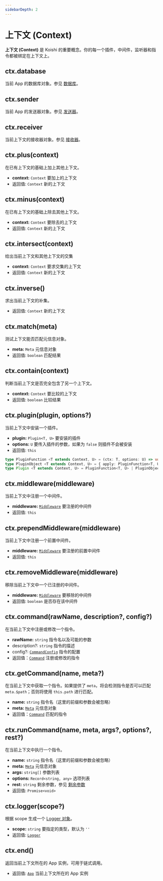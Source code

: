 ```yaml
---
sidebarDepth: 2
---
```


# 上下文 (Context)

**上下文 (Context)** 是 Koishi 的重要概念。你的每一个插件，中间件，监听器和指令都被绑定在上下文上。

## ctx.database

当前 App 的数据库对象。参见 [数据库](./database.md)。

## ctx.sender

当前 App 的发送器对象。参见 [发送器](./sender.md)。

## ctx.receiver

当前上下文的接收器对象。参见 [接收器](./receiver.md)。

## ctx.plus(context)

在已有上下文的基础上加上其他上下文。

- **context:** `Context` 要加上的上下文
- 返回值: `Context` 新的上下文

## ctx.minus(context)

在已有上下文的基础上除去其他上下文。

- **context:** `Context` 要除去的上下文
- 返回值: `Context` 新的上下文

## ctx.intersect(context)

给出当前上下文和其他上下文的交集

- **context:** `Context` 要求交集的上下文
- 返回值: `Context` 新的上下文

## ctx.inverse()

求出当前上下文的补集。

- 返回值: `Context` 新的上下文

## ctx.match(meta)

测试上下文能否匹配元信息对象。

- **meta:** `Meta` 元信息对象
- 返回值: `boolean` 匹配结果

## ctx.contain(context)

判断当前上下文是否完全包含了另一个上下文。

- **context:** `Context` 要比较的上下文
- 返回值: `boolean` 比较结果

## ctx.plugin(plugin, options?)

当前上下文中安装一个插件。

- **plugin:** `Plugin<T, U>` 要安装的插件
- **options:** `U` 要传入插件的参数，如果为 `false` 则插件不会被安装
- 返回值: `this`

```ts
type PluginFunction <T extends Context, U> = (ctx: T, options: U) => void
type PluginObject <T extends Context, U> = { apply: PluginFunction<T, U> }
type Plugin <T extends Context, U> = PluginFunction<T, U> | PluginObject<T, U>
```

## ctx.middleware(middleware)

当前上下文中注册一个中间件。

- **middleware:** [`Middleware`](../guide/receive-and-send.md#中间件) 要注册的中间件
- 返回值: `this`

## ctx.prependMiddleware(middleware)

当前上下文中注册一个前置中间件。

- **middleware:** [`Middleware`](../guide/receive-and-send.md#中间件) 要注册的前置中间件
- 返回值: `this`

## ctx.removeMiddleware(middleware)

移除当前上下文中一个已注册的中间件。

- **middleware:** [`Middleware`](../guide/receive-and-send.md#中间件) 要移除的中间件
- 返回值: `boolean` 是否存在该中间件

## ctx.command(rawName, description?, config?)

在当前上下文中注册或修改一个指令。

- **rawName:** `string` 指令名以及可能的参数
- description?: `string` 指令的描述
- config?: [`CommandConfig`](../guide/command-system.md#commandconfig-对象) 指令的配置
- 返回值：[`Command`](./command.md) 注册或修改的指令

## ctx.getCommand(name, meta?)

在当前上下文中获取一个指令。如果提供了 `meta`，将会检测指令是否可以匹配 `meta.$path`；否则将使用 `this.path` 进行匹配。

- **name:** `string` 指令名（这里的前缀和参数会被忽略）
- **meta:** [`Meta`](../guide/receive-and-send.md#深入-meta-对象) 元信息对象
- 返回值：[`Command`](./command.md) 匹配的指令

## ctx.runCommand(name, meta, args?, options?, rest?)

在当前上下文中执行一个指令。

- **name:** `string` 指令名（这里的前缀和参数会被忽略）
- **meta:** [`Meta`](../guide/receive-and-send.md#深入-meta-对象) 元信息对象
- **args:** `string[]` 参数列表
- **options:** `Record<string, any>` 选项列表
- **rest:** `string` 剩余参数，参见 [剩余参数](../guide/command-system.md#剩余参数)
- 返回值: `Promise<void>`

## ctx.logger(scope?) <Badge text="1.3.0+"/>

根据 scope 生成一个 [Logger 对象](../guide/logger.md#使用-logger)。

- **scope:** `string` 要指定的类型，默认为 `''`
- 返回值: [`Logger`](../guide/logger.md#使用-logger)

## ctx.end()

返回当前上下文所在的 App 实例，可用于链式调用。

- 返回值: [`App`](./app.md) 当前上下文所在的 App 实例
